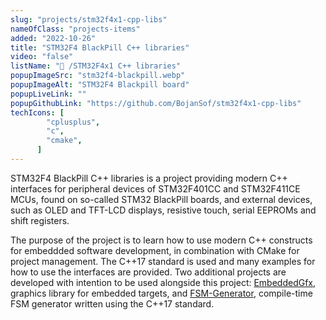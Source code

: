 ```yaml
---
slug: "projects/stm32f4x1-cpp-libs"
nameOfClass: "projects-items"
added: "2022-10-26"
title: "STM32F4 BlackPill C++ libraries"
video: "false"
listName: "🔲 /STM32F4x1 C++ libraries"
popupImageSrc: "stm32f4-blackpill.webp"
popupImageAlt: "STM32F4 Blackpill board"
popupLiveLink: ""
popupGithubLink: "https://github.com/BojanSof/stm32f4x1-cpp-libs"
techIcons: [
        "cplusplus",
        "c",
        "cmake",
      ]
---
```


STM32F4 BlackPill C++ libraries is a project providing modern C++ interfaces for peripheral devices of STM32F401CC and STM32F411CE MCUs, found on so-called STM32 BlackPill boards, and external devices, such as OLED and TFT-LCD displays, resistive touch, serial EEPROMs and shift registers.

The purpose of the project is to learn how to use modern C++ constructs for embeddded software development, in combination with CMake for project management.
The C++17 standard is used and many examples for how to use the interfaces are provided.
Two additional projects are developed with intention to be used alongside this project: [EmbeddedGfx](https://github.com/nikodinovska/EmbeddedGfx), graphics library for embedded targets, and [FSM-Generator](https://github.com/BojanSof/FSM-Generator), compile-time FSM generator written using the C++17 standard.
